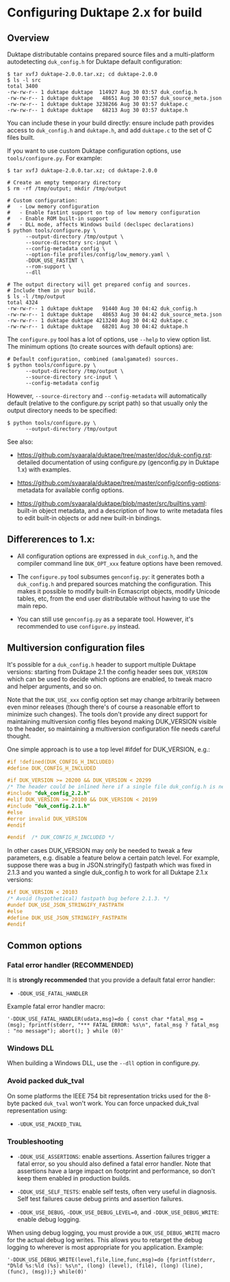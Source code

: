 # Configuring Duktape 2.x for build

## Overview

Duktape distributable contains prepared source files and a multi-platform
autodetecting `duk_config.h` for Duktape default configuration:

```
$ tar xvfJ duktape-2.0.0.tar.xz; cd duktape-2.0.0
$ ls -l src
total 3400
-rw-rw-r-- 1 duktape duktape  114927 Aug 30 03:57 duk_config.h
-rw-rw-r-- 1 duktape duktape   48651 Aug 30 03:57 duk_source_meta.json
-rw-rw-r-- 1 duktape duktape 3238266 Aug 30 03:57 duktape.c
-rw-rw-r-- 1 duktape duktape   68213 Aug 30 03:57 duktape.h
```

You can include these in your build directly: ensure include path provides
access to `duk_config.h` and `duktape.h`, and add `duktape.c` to the set of
C files built.

If you want to use custom Duktape configuration options, use
`tools/configure.py`.  For example:

```
$ tar xvfJ duktape-2.0.0.tar.xz; cd duktape-2.0.0

# Create an empty temporary directory
$ rm -rf /tmp/output; mkdir /tmp/output

# Custom configuration:
#   - Low memory configuration
#   - Enable fastint support on top of low memory configuration
#   - Enable ROM built-in support
#   - DLL mode, affects Windows build (declspec declarations)
$ python tools/configure.py \
      --output-directory /tmp/output \
      --source-directory src-input \
      --config-metadata config \
      --option-file profiles/config/low_memory.yaml \
      -DDUK_USE_FASTINT \
      --rom-support \
      --dll

# The output directory will get prepared config and sources.
# Include them in your build.
$ ls -l /tmp/output
total 4324
-rw-rw-r-- 1 duktape duktape   91440 Aug 30 04:42 duk_config.h
-rw-rw-r-- 1 duktape duktape   48653 Aug 30 04:42 duk_source_meta.json
-rw-rw-r-- 1 duktape duktape 4213240 Aug 30 04:42 duktape.c
-rw-rw-r-- 1 duktape duktape   68201 Aug 30 04:42 duktape.h
```

The `configure.py` tool has a lot of options, use `--help` to view option list.
The minimum options (to create sources with default options) are:

```
# Default configuration, combined (amalgamated) sources.
$ python tools/configure.py \
      --output-directory /tmp/output \
      --source-directory src-input \
      --config-metadata config
```

However, `--source-directory` and `--config-metadata` will automatically
default (relative to the configure.py script path) so that usually only
the output directory needs to be specified:

```
$ python tools/configure.py \
      --output-directory /tmp/output
```

See also:

* https://github.com/svaarala/duktape/tree/master/doc/duk-config.rst:
  detailed documentation of using configure.py (genconfig.py in Duktape
  1.x) with examples.

* https://github.com/svaarala/duktape/tree/master/config/config-options:
  metadata for available config options.

* https://github.com/svaarala/duktape/blob/master/src/builtins.yaml:
  built-in object metadata, and a description of how to write metadata
  files to edit built-in objects or add new built-in bindings.

## Differerences to 1.x:

* All configuration options are expressed in `duk_config.h`, and the compiler
  command line `DUK_OPT_xxx` feature options have been removed.

* The `configure.py` tool subsumes `genconfig.py`: it generates both a
  `duk_config.h` and prepared sources matching the configuration.  This makes
  it possible to modify built-in Ecmascript objects, modify Unicode tables,
  etc, from the end user distributable without having to use the main repo.

* You can still use `genconfig.py` as a separate tool.  However, it's
  recommended to use `configure.py` instead.

## Multiversion configuration files

It's possible for a `duk_config.h` header to support multiple Duktape
versions: starting from Duktape 2.1 the config header sees `DUK_VERSION`
which can be used to decide which options are enabled, to tweak macro and
helper arguments, and so on.

Note that the `DUK_USE_xxx` config option set may change arbitrarily between
even minor releases (though there's of course a reasonable effort to minimize
such changes).  The tools don't provide any direct support for maintaining
multiversion config files beyond making DUK_VERSION visible to the header,
so maintaining a multiversion configuration file needs careful thought.

One simple approach is to use a top level #ifdef for DUK_VERSION, e.g.:

```c
#if !defined(DUK_CONFIG_H_INCLUDED)
#define DUK_CONFIG_H_INCLUDED

#if DUK_VERSION >= 20200 && DUK_VERSION < 20299
/* The header could be inlined here if a single file duk_config.h is needed. */
#include "duk_config_2.2.h"
#elif DUK_VERSION >= 20100 && DUK_VERSION < 20199
#include "duk_config.2.1.h"
#else
#error invalid DUK_VERSION
#endif

#endif  /* DUK_CONFIG_H_INCLUDED */
```

In other cases DUK_VERSION may only be needed to tweak a few parameters,
e.g. disable a feature below a certain patch level.  For example, suppose
there was a bug in JSON.stringify() fastpath which was fixed in 2.1.3 and
you wanted a single duk_config.h to work for all Duktape 2.1.x versions:

```c
#if DUK_VERSION < 20103
/* Avoid (hypothetical) fastpath bug before 2.1.3. */
#undef DUK_USE_JSON_STRINGIFY_FASTPATH
#else
#define DUK_USE_JSON_STRINGIFY_FASTPATH
#endif
```

## Common options

### Fatal error handler (RECOMMENDED)

It is **strongly recommended** that you provide a default fatal error
handler:

* `-DDUK_USE_FATAL_HANDLER`

Example fatal error handler macro:

```
'-DDUK_USE_FATAL_HANDLER(udata,msg)=do { const char *fatal_msg = (msg); fprintf(stderr, "*** FATAL ERROR: %s\n", fatal_msg ? fatal_msg : "no message"); abort(); } while (0)'
```

### Windows DLL

When building a Windows DLL, use the `--dll` option in configure.py.

### Avoid packed duk_tval

On some platforms the IEEE 754 bit representation tricks used for the
8-byte packed `duk_tval` won't work.  You can force unpacked duk_tval
representation using:

* `-UDUK_USE_PACKED_TVAL`

### Troubleshooting

* `-DDUK_USE_ASSERTIONS`: enable assertions.  Assertion failures trigger a
  fatal error, so you should also defined a fatal error handler.  Note that
  assertions have a large impact on footprint and performance, so don't keep
  them enabled in production builds.

* `-DDUK_USE_SELF_TESTS`: enable self tests, often very useful in diagnosis.
  Self test failures cause debug prints and assertion failures.

* `-DDUK_USE_DEBUG`, `-DDUK_USE_DEBUG_LEVEL=0`, and `-DDUK_USE_DEBUG_WRITE`:
  enable debug logging.

When using debug logging, you must provide a `DUK_USE_DEBUG_WRITE` macro for
the actual debug log writes.  This allows you to retarget the debug logging
to wherever is most appropriate for you application.  Example:

```
'-DDUK_USE_DEBUG_WRITE(level,file,line,func,msg)=do {fprintf(stderr, "D%ld %s:%ld (%s): %s\n", (long) (level), (file), (long) (line), (func), (msg));} while(0)'
```
